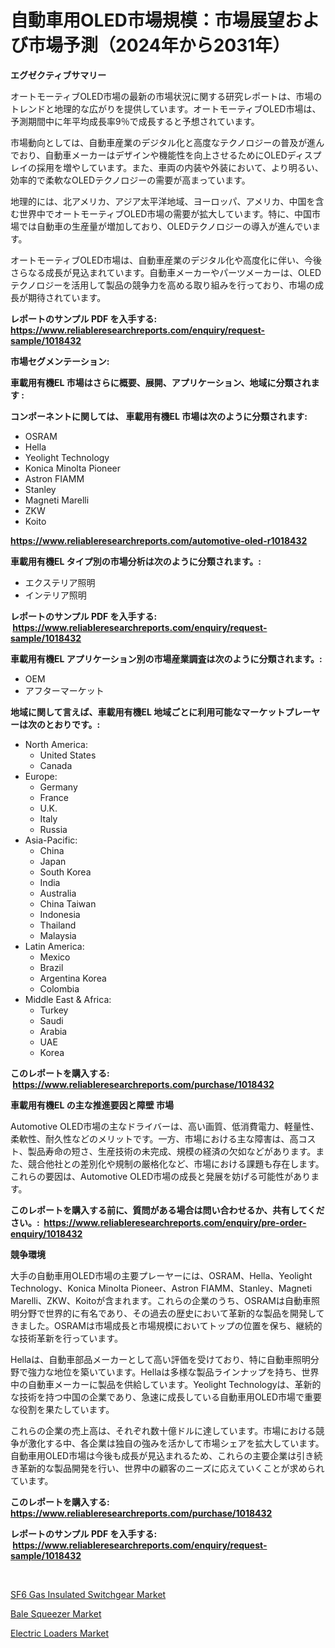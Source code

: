 <p><h1>自動車用OLED市場規模：市場展望および市場予測（2024年から2031年）</h1></p><p><strong>エグゼクティブサマリー</strong></p>
<p><p>オートモーティブOLED市場の最新の市場状況に関する研究レポートは、市場のトレンドと地理的な広がりを提供しています。オートモーティブOLED市場は、予測期間中に年平均成長率9％で成長すると予想されています。</p><p>市場動向としては、自動車産業のデジタル化と高度なテクノロジーの普及が進んでおり、自動車メーカーはデザインや機能性を向上させるためにOLEDディスプレイの採用を増やしています。また、車両の内装や外装において、より明るい、効率的で柔軟なOLEDテクノロジーの需要が高まっています。</p><p>地理的には、北アメリカ、アジア太平洋地域、ヨーロッパ、アメリカ、中国を含む世界中でオートモーティブOLED市場の需要が拡大しています。特に、中国市場では自動車の生産量が増加しており、OLEDテクノロジーの導入が進んでいます。</p><p>オートモーティブOLED市場は、自動車産業のデジタル化や高度化に伴い、今後さらなる成長が見込まれています。自動車メーカーやパーツメーカーは、OLEDテクノロジーを活用して製品の競争力を高める取り組みを行っており、市場の成長が期待されています。</p></p>
<p><strong>レポートのサンプル PDF を入手する: <a href="https://www.reliableresearchreports.com/enquiry/request-sample/1018432">https://www.reliableresearchreports.com/enquiry/request-sample/1018432</a></strong></p>
<p><strong>市場セグメンテーション:</strong></p>
<p><strong> 車載用有機EL 市場はさらに概要、展開、アプリケーション、地域に分類されます :</strong></p>
<p><strong>コンポーネントに関しては、 車載用有機EL 市場は次のように分類されます: &nbsp;</strong></p>
<p><ul><li>OSRAM</li><li>Hella</li><li>Yeolight Technology</li><li>Konica Minolta Pioneer</li><li>Astron FIAMM</li><li>Stanley</li><li>Magneti Marelli</li><li>ZKW</li><li>Koito</li></ul></p>
<p><strong><a href="https://www.reliableresearchreports.com/automotive-oled-r1018432">https://www.reliableresearchreports.com/automotive-oled-r1018432</a></strong></p>
<p><strong> 車載用有機EL タイプ別の市場分析は次のように分類されます。:</strong></p>
<p><ul><li>エクステリア照明</li><li>インテリア照明</li></ul></p>
<p><strong>レポートのサンプル PDF を入手する: &nbsp;<a href="https://www.reliableresearchreports.com/enquiry/request-sample/1018432">https://www.reliableresearchreports.com/enquiry/request-sample/1018432</a></strong></p>
<p><strong> 車載用有機EL アプリケーション別の市場産業調査は次のように分類されます。:</strong></p>
<p><ul><li>OEM</li><li>アフターマーケット</li></ul></p>
<p><strong>地域に関して言えば、車載用有機EL 地域ごとに利用可能なマーケットプレーヤーは次のとおりです。:</strong></p>
<p><ul>
    <li>
        North America:
        <ul>
            <li>United States</li>
            <li>Canada</li>
        </ul>
    </li>
    <li>
        Europe:
        <ul>
            <li>Germany</li>
            <li>France</li>
            <li>U.K.</li>
            <li>Italy</li>
            <li>Russia</li>
        </ul>
    </li>
    <li>
        Asia-Pacific:
        <ul>
            <li>China</li>
            <li>Japan</li>
            <li>South Korea</li>
            <li>India</li>
            <li>Australia</li>
            <li>China Taiwan</li>
            <li>Indonesia</li>
            <li>Thailand</li>
            <li>Malaysia</li>
        </ul>
    </li>
    <li>
        Latin America:
        <ul>
            <li>Mexico</li>
            <li>Brazil</li>
            <li>Argentina Korea</li>
            <li>Colombia</li>
        </ul>
    </li>
    <li>
        Middle East & Africa:
        <ul>
            <li>Turkey</li>
            <li>Saudi</li>
            <li>Arabia</li>
            <li>UAE</li>
            <li>Korea</li>
        </ul>
    </li>
    </ul></p>
<p><strong>このレポートを購入する: &nbsp;<a href="https://www.reliableresearchreports.com/purchase/1018432">https://www.reliableresearchreports.com/purchase/1018432</a></strong></p>
<p><strong>車載用有機EL の主な推進要因と障壁 市場</strong></p>
<p><p>Automotive OLED市場の主なドライバーは、高い画質、低消費電力、軽量性、柔軟性、耐久性などのメリットです。一方、市場における主な障害は、高コスト、製品寿命の短さ、生産技術の未完成、規模の経済の欠如などがあります。また、競合他社との差別化や規制の厳格化など、市場における課題も存在します。これらの要因は、Automotive OLED市場の成長と発展を妨げる可能性があります。</p></p>
<p><strong>このレポートを購入する前に、質問がある場合は問い合わせるか、共有してください。:&nbsp; <a href="https://www.reliableresearchreports.com/enquiry/pre-order-enquiry/1018432">https://www.reliableresearchreports.com/enquiry/pre-order-enquiry/1018432</a></strong></p>
<p><strong>競争環境</strong></p>
<p><p>大手の自動車用OLED市場の主要プレーヤーには、OSRAM、Hella、Yeolight Technology、Konica Minolta Pioneer、Astron FIAMM、Stanley、Magneti Marelli、ZKW、Koitoが含まれます。これらの企業のうち、OSRAMは自動車照明分野で世界的に有名であり、その過去の歴史において革新的な製品を開発してきました。OSRAMは市場成長と市場規模においてトップの位置を保ち、継続的な技術革新を行っています。</p><p>Hellaは、自動車部品メーカーとして高い評価を受けており、特に自動車照明分野で強力な地位を築いています。Hellaは多様な製品ラインナップを持ち、世界中の自動車メーカーに製品を供給しています。Yeolight Technologyは、革新的な技術を持つ中国の企業であり、急速に成長している自動車用OLED市場で重要な役割を果たしています。</p><p>これらの企業の売上高は、それぞれ数十億ドルに達しています。市場における競争が激化する中、各企業は独自の強みを活かして市場シェアを拡大しています。自動車用OLED市場は今後も成長が見込まれるため、これらの主要企業は引き続き革新的な製品開発を行い、世界中の顧客のニーズに応えていくことが求められています。</p></p>
<p><strong>このレポートを購入する: &nbsp; <a href="https://www.reliableresearchreports.com/purchase/1018432">https://www.reliableresearchreports.com/purchase/1018432</a></strong></p>
<p><strong>レポートのサンプル PDF を入手する: &nbsp;<a href="https://www.reliableresearchreports.com/enquiry/request-sample/1018432">https://www.reliableresearchreports.com/enquiry/request-sample/1018432</a></strong><strong></strong></p>
<p>&nbsp;</p>
<p><p><a href="https://github.com/kufem1/Market-Research-Report-List-2/blob/main/sf6-gas-insulated-switchgear-market.md">SF6 Gas Insulated Switchgear Market</a></p><p><a href="https://github.com/nathandecarvalho/Market-Research-Report-List-2/blob/main/bale-squeezer-market.md">Bale Squeezer Market</a></p><p><a href="https://github.com/kosella/Market-Research-Report-List-2/blob/main/electric-loaders-market.md">Electric Loaders Market</a></p></p>